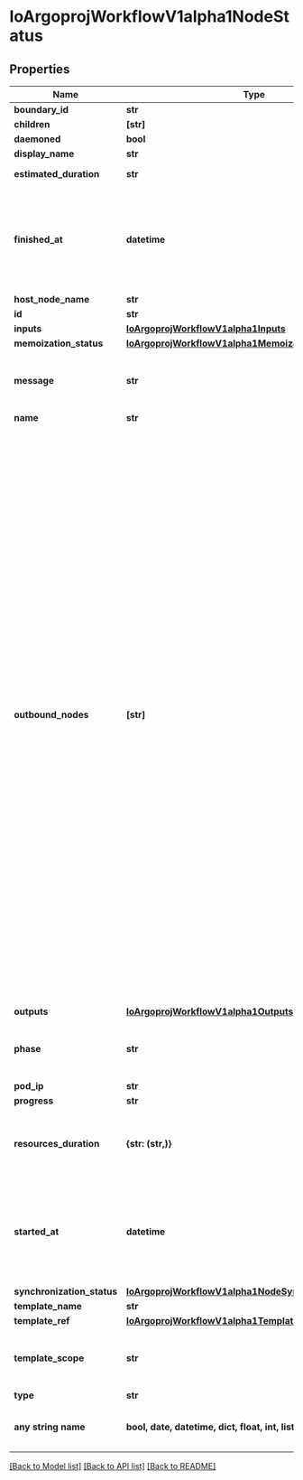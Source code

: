 # IoArgoprojWorkflowV1alpha1NodeStatus


## Properties
Name | Type | Description | Notes
------------ | ------------- | ------------- | -------------
**boundary_id** | **str** |  | [optional] 
**children** | **[str]** |  | [optional] 
**daemoned** | **bool** |  | [optional] 
**display_name** | **str** |  | [optional] 
**estimated_duration** | **str** | EstimatedDuration in seconds. | [optional] 
**finished_at** | **datetime** | Time is a wrapper around time.Time which supports correct marshaling to YAML and JSON.  Wrappers are provided for many of the factory methods that the time package offers. | [optional] 
**host_node_name** | **str** |  | [optional] 
**id** | **str** |  | [optional] 
**inputs** | [**IoArgoprojWorkflowV1alpha1Inputs**](IoArgoprojWorkflowV1alpha1Inputs.md) |  | [optional] 
**memoization_status** | [**IoArgoprojWorkflowV1alpha1MemoizationStatus**](IoArgoprojWorkflowV1alpha1MemoizationStatus.md) |  | [optional] 
**message** | **str** | A human readable message indicating details about why the node is in this condition. | [optional] 
**name** | **str** |  | [optional] 
**outbound_nodes** | **[str]** | OutboundNodes tracks the node IDs which are considered \&quot;outbound\&quot; nodes to a template invocation. For every invocation of a template, there are nodes which we considered as \&quot;outbound\&quot;. Essentially, these are last nodes in the execution sequence to run, before the template is considered completed. These nodes are then connected as parents to a following step.  In the case of single pod steps (i.e. container, script, resource templates), this list will be nil since the pod itself is already considered the \&quot;outbound\&quot; node. In the case of DAGs, outbound nodes are the \&quot;target\&quot; tasks (tasks with no children). In the case of steps, outbound nodes are all the containers involved in the last step group. NOTE: since templates are composable, the list of outbound nodes are carried upwards when a DAG/steps template invokes another DAG/steps template. In other words, the outbound nodes of a template, will be a superset of the outbound nodes of its last children. | [optional] 
**outputs** | [**IoArgoprojWorkflowV1alpha1Outputs**](IoArgoprojWorkflowV1alpha1Outputs.md) |  | [optional] 
**phase** | **str** | Phase a simple, high-level summary of where the node is in its lifecycle. Can be used as a state machine. | [optional] 
**pod_ip** | **str** |  | [optional] 
**progress** | **str** |  | [optional] 
**resources_duration** | **{str: (str,)}** | ResourcesDuration is indicative, but not accurate, resource duration. This is populated when the nodes completes. | [optional] 
**started_at** | **datetime** | Time is a wrapper around time.Time which supports correct marshaling to YAML and JSON.  Wrappers are provided for many of the factory methods that the time package offers. | [optional] 
**synchronization_status** | [**IoArgoprojWorkflowV1alpha1NodeSynchronizationStatus**](IoArgoprojWorkflowV1alpha1NodeSynchronizationStatus.md) |  | [optional] 
**template_name** | **str** |  | [optional] 
**template_ref** | [**IoArgoprojWorkflowV1alpha1TemplateRef**](IoArgoprojWorkflowV1alpha1TemplateRef.md) |  | [optional] 
**template_scope** | **str** | TemplateScope is the template scope in which the template of this node was retrieved. | [optional] 
**type** | **str** |  | [optional] 
**any string name** | **bool, date, datetime, dict, float, int, list, str, none_type** | any string name can be used but the value must be the correct type | [optional]

[[Back to Model list]](../README.md#documentation-for-models) [[Back to API list]](../README.md#documentation-for-api-endpoints) [[Back to README]](../README.md)


